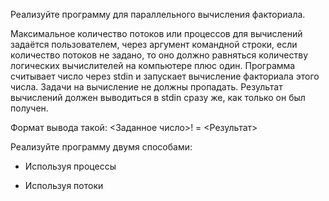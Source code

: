 Реализуйте программу для параллельного вычисления факториала. 

Максимальное количество потоков или процессов для вычислений задаётся пользователем, через аргумент командной строки, если количество потоков не задано, то оно должно равняться количеству логических вычислителей на компьютере плюс один. Программа считывает число через stdin и запускает вычисление факториала этого числа. Задачи на вычисление не должны пропадать. Результат вычислений должен выводиться в stdin сразу же, как только он был получен. 

Формат вывода такой: <Заданное число>! = <Результат>

Реализуйте программу двумя способами:

- Используя процессы

- Используя потоки
